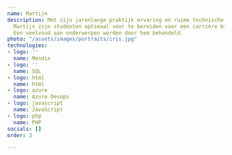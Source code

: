 ```yaml
---
name: Martijn
description: Met zijn jarenlange praktijk ervaring en ruime technische kennis weet
  Martijn zijn studenten optimaal voor te bereiden voor een carrière binnen de IT.
  Een veelvoud aan onderwerpen worden door hem behandeld.
photo: "/assets/images/portraits/iris.jpg"
technologies:
- logo: ''
  name: Mendix
- logo: ''
  name: SQL
- logo: html
  name: html
- logo: azure
  name: Azure Devops
- logo: javascript
  name: JavaScript
- logo: php
  name: PHP
socials: []
order: 3

---
```

